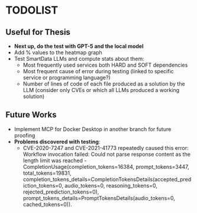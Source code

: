# TODOLIST

## Useful for Thesis
- **Next up, do the test with GPT-5 and the local model**
- Add % values to the heatmap graph
- Test SmartData LLMs and compute stats about them:
    - Most frequently used services both HARD and SOFT dependencies
    - Most frequent cause of error during testing (linked to specific service or programming language?)
    - Number of lines of code of each file produced as a solution by the LLM (consider only CVEs or which all LLMs produced a working solution)


## Future Works
- Implement MCP for Docker Desktop in another branch for future proofing
- **Problems discovered with testing**:
    - CVE-2020-7247 and CVE-2021-41773 repeatedly caused this error: Workflow invocation failed: Could not parse response content as the length limit was reached - CompletionUsage(completion_tokens=16384, prompt_tokens=3447, total_tokens=19831, completion_tokens_details=CompletionTokensDetails(accepted_prediction_tokens=0, audio_tokens=0, reasoning_tokens=0, rejected_prediction_tokens=0), prompt_tokens_details=PromptTokensDetails(audio_tokens=0, cached_tokens=0)).